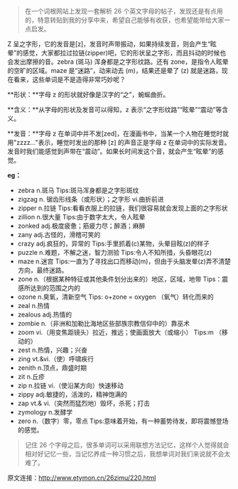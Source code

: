 > 在一个词根网站上发现一套解析 26 个英文字母的帖子，发现还是有点用的，特意转贴到我的分享中来，希望自己能够有收获，也希望能带给大家一点启发。

Z 呈之字形，它的发音是[z]，发音时声带振动，如果持续发音，则会产生“眩晕”的感觉，大家都拉过拉链(zipper)吧，它的形状呈之字形，而且抖动的时候也会发出摩擦的音。zebra (斑马) 浑身都是之字形纹路。还有 zone，是指令人眩晕的空旷的区域。maze 是“迷路”，动来动去 (m)，结果还是晕了 (z) 就是迷路，现在看来，这些单词是不是造得非常巧妙呢？

**形状：**字母 z 的形状就好像是汉字的“之”，蜿蜒曲折。

**含义：**从字母的形状及发音可以得知，z 表示“之字形纹路”“眩晕”“震动”等含义。

**发音：**字母 z 在单词中并不发[zed]，在漫画书中，当某一个人物在睡觉时就用"zzzz..."表示，睡觉时发出的那种 [z] 的声音正是字母 z 在单词中的实际发音。发音时我们能感觉到声带在“震动”。如果长时间发这个音，就会产生“眩晕”的感觉。

**eg：**

- zebra n.斑马 Tips:斑马浑身都是之字形斑纹
- zigzag n. 锯齿形线条（或形状）；之字形  vi.曲折前进
- zipper n.拉链 Tips:看看衣服上的拉链，我们很容易就会发现上面的之字形状
- zillion n.很大量 Tips:由于数字太大，令人眩晕
- zonked adj.极度疲惫；筋疲力尽；醉酒；麻醉
- zany adj.古怪的，滑稽可笑的
- crazy adj.疯狂的，异常的 Tips:手里抓着(c)某物，头晕目眩(z)的样子
- puzzle n.难题，不解之迷，智力测验 Tips:令人不知所措，头昏眼花(z)
- maze n.迷宫 Tips:一直为了寻找出口而移动(m)，但由于头脑发晕(z)弄不清楚方向，最终迷路。
- zone n.（根据某种特征或其他条件划分出来的）地区，区域，地带 Tips：震感所达到的范围之内的
- ozone n.臭氧，清新空气 Tips: o+zone = oxygen （氧气）转化而来的
- zeal n.热情
- zealous adj.热情的
- zombie n.（非洲和加勒比海地区些部族宗教信仰中的）靠巫术
- zoom vi.（用变焦距镜头）拉近，推远；使画面放大（或缩小） Tips:m （移动的）
- zest n.热情，兴趣；兴奋
- zing vt.&vi.（使）呼啸疾行
- zenith n.顶点，鼎盛时期
- zit n.丘疹
- zip n.拉链 vi.（使沿某方向）快速移动
- zippy adj.敏捷的，活泼的，精神饱满的
- zap vt.& vi.（突然而猛烈地）毁坏，杀死；打击
- zymology n.发酵学
- zero n.（数字）零，零点 Tips:意味着开始，有一种蓄势待发，即将震憾登场的感觉。

> 记住 26 个字母之后，很多单词可以采用联想方法记忆，这样个人觉得就会相对好记忆一些，当记忆养成一种习惯之后，我想单词对我们来说就不会太难了。


原文连接：http://www.etymon.cn/26zimu/220.html

